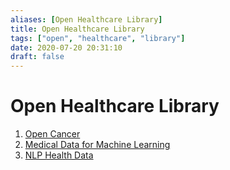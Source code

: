 ```yaml
---
aliases: [Open Healthcare Library]
title: Open Healthcare Library
tags: ["open", "healthcare", "library"]
date: 2020-07-20 20:31:10
draft: false
---
```


# Open Healthcare Library

1. [Open Cancer](https://opencancer.net/)
2. [Medical Data for Machine Learning](https://github.com/beamandrew/medical-data)
3. [NLP Health Data](https://ctakes.apache.org/)
